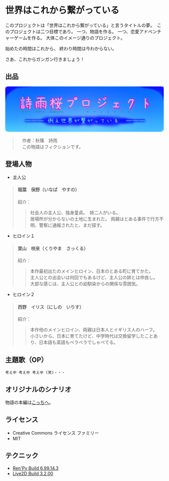 # 世界はこれから繋がっている

このプロジェクトは「世界はこれから繋がっている」と言うタイトルの夢。　このプロジェクトは二つ目標であり。
一つ、物語を作る。
一つ、恋愛アドベンチャーゲームを作る。
大体このイメージ通りのプロジェクト。

始めたの時間はこれから、
終わり時間は今わからない。

さあ、これからガンガン行きましょう！

## 出品

![詩雨桜プロジェクト](/data/ShiameSakuraProject.png)
  
>　作者：秋篠　詩雨 <br>
>　この物語はフィクションです。 <br>

## 登場人物

* 主人公
> #### 稲葉　保野（いなば　やすの） <br>
> 紹介：<br>
>> 社会人の主人公、独身童貞。　姉二人がいる。<br>
>> 居場所が分からないの土地に生まれた。
>> 両親はとある事件で行方不明、警察に通報されたと、まだ探す。<br>

* ヒロイン１
> #### 栗山　咲来（くりやま　さっくる）<br>
> 紹介：<br>
>> 本作最初出たのメインヒロイン、日本のとある町に育てかた。<br>
>> 主人公との出会いは何回でもあるけど、主人公の姉とは仲良し。<br>
>> 大部な感じは、主人公との幼馴染からの関係な雰囲気。<br>

* ヒロイン２
> #### 西野　イリス（にしの　いりす）<br>
> 紹介：<br>
>> 本作他のメインヒロイン、両親は日本人とイギリス人のハーフ。<br>
>> 小さいから、日本に育てたけど、中学時代は交換留学したことあり、日本語も英語もペラペラでしゃべてる。<br>

## 主題歌（OP）

`考え中 考え中 考え中 (笑)・・・`

## オリジナルのシナリオ

物語の本編は[こっちへ](StoryLine.Main/#世界はこれから繋がっている)。

## ライセンス

* Creative Commons ライセンス ファミリー
* MIT

## テクニック
* [Ren'Py Build 6.99.14.3](https://www.renpy.org/)
* [Live2D Build 3.2.00](http://www.live2d.com/ja/)